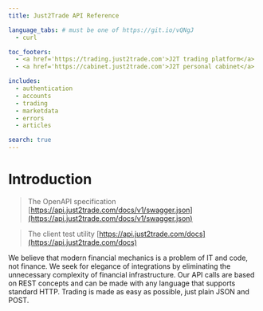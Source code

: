 ```yaml
---
title: Just2Trade API Reference

language_tabs: # must be one of https://git.io/vQNgJ
  - curl

toc_footers:
  - <a href='https://trading.just2trade.com'>J2T trading platform</a>
  - <a href='https://cabinet.just2trade.com'>J2T personal cabinet</a>

includes:
  - authentication
  - accounts
  - trading
  - marketdata
  - errors
  - articles

search: true
---
```


# Introduction

> The OpenAPI specification
> [https://api.just2trade.com/docs/v1/swagger.json](https://api.just2trade.com/docs/v1/swagger.json)

> The client test utility
> [https://api.just2trade.com/docs](https://api.just2trade.com/docs)

We believe that modern financial mechanics is a problem of IT and code, not finance. We seek for elegance of integrations by eliminating the unnecessary complexity of financial infrastructure. Our API calls are based on REST concepts and can be made with any language that supports standard HTTP. Trading is made as easy as possible, just plain JSON and POST.


